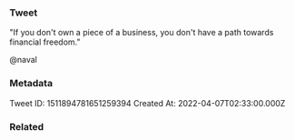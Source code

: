 ### Tweet
"If you don't own a piece of a business, you don't have a path towards financial freedom."

@naval

### Metadata
Tweet ID: 1511894781651259394
Created At: 2022-04-07T02:33:00.000Z

### Related

